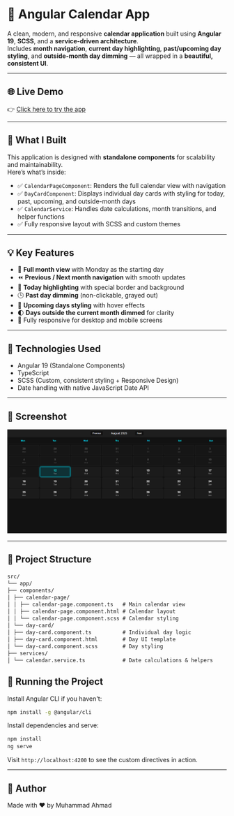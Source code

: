 # 📅 Angular Calendar App

A clean, modern, and responsive **calendar application** built using **Angular 19**, **SCSS**, and a **service-driven architecture**.  
Includes **month navigation**, **current day highlighting**, **past/upcoming day styling**, and **outside-month day dimming** — all wrapped in a **beautiful, consistent UI**.

---

## 🌐 Live Demo

👉 [Click here to try the app](https://ahmad-889.github.io/calendar/)

---

## 🎯 What I Built

This application is designed with **standalone components** for scalability and maintainability.  
Here’s what’s inside:

* ✅ `CalendarPageComponent`: Renders the full calendar view with navigation  
* ✅ `DayCardComponent`: Displays individual day cards with styling for today, past, upcoming, and outside-month days  
* ✅ `CalendarService`: Handles date calculations, month transitions, and helper functions  
* ✅ Fully responsive layout with SCSS and custom themes

---

## 💡 Key Features

* 📆 **Full month view** with Monday as the starting day  
* ⏪ **Previous / Next month navigation** with smooth updates  
* 📍 **Today highlighting** with special border and background  
* 🕒 **Past day dimming** (non-clickable, grayed out)  
* 🌟 **Upcoming days styling** with hover effects  
* 🌓 **Days outside the current month dimmed** for clarity  
* 📱 Fully responsive for desktop and mobile screens

---

## 🧱 Technologies Used

* Angular 19 (Standalone Components)
* TypeScript
* SCSS (Custom, consistent styling + Responsive Design)
* Date handling with native JavaScript Date API

---

## 📸 Screenshot

![Calendar UI](public/Screenshot.png)

---



## 📁 Project Structure

```
src/
└── app/
├── components/
│ ├── calendar-page/
│ │ ├── calendar-page.component.ts   # Main calendar view
│ │ ├── calendar-page.component.html # Calendar layout
│ │ └── calendar-page.component.scss # Calendar styling
│ └── day-card/
│ ├── day-card.component.ts          # Individual day logic
│ ├── day-card.component.html        # Day UI template
│ └── day-card.component.scss        # Day styling
├── services/
│ └── calendar.service.ts            # Date calculations & helpers
```
## 🚀 Running the Project

Install Angular CLI if you haven't:

```bash
npm install -g @angular/cli
```

Install dependencies and serve:

```bash
npm install
ng serve
```

Visit `http://localhost:4200` to see the custom directives in action.

---

## 🔗 Author
Made with ❤️ by
Muhammad Ahmad




